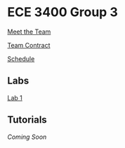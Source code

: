 # ECE 3400 Group 3

[Meet the Team](./meetTeam.md) 

[Team Contract](./contract.md)

[Schedule](.schedule.md)
 
## Labs
[Lab 1](./labs/lab1.md)

## Tutorials
_Coming Soon_





